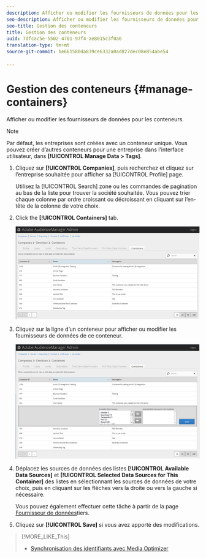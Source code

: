 ```yaml
---
description: Afficher ou modifier les fournisseurs de données pour les conteneurs.
seo-description: Afficher ou modifier les fournisseurs de données pour les conteneurs.
seo-title: Gestion des conteneurs
title: Gestion des conteneurs
uuid: 7dfcac5e-5502-4701-97f4-ae8015c3f0a6
translation-type: tm+mt
source-git-commit: be661580da839ce6332a0ad827dec08e854abe54

---
```



# Gestion des conteneurs {#manage-containers}

Afficher ou modifier les fournisseurs de données pour les conteneurs.

<!-- t_containers.xml -->

>[!NOTE]
>
>Par défaut, les entreprises sont créées avec un conteneur unique. Vous pouvez créer d’autres conteneurs pour une entreprise dans l’interface utilisateur, dans **[!UICONTROL Manage Data > Tags]**.

1. Cliquez sur **[!UICONTROL Companies]**, puis recherchez et cliquez sur l’entreprise souhaitée pour afficher sa [!UICONTROL Profile] page.

   Utilisez la [!UICONTROL Search] zone ou les commandes de pagination au bas de la liste pour trouver la société souhaitée. Vous pouvez trier chaque colonne par ordre croissant ou décroissant en cliquant sur l’en-tête de la colonne de votre choix.

1. Click the **[!UICONTROL Containers]** tab.

   ![](assets/containers.png)

1. Cliquez sur la ligne d’un conteneur pour afficher ou modifier les fournisseurs de données de ce conteneur.

   ![Résultat de l’étape](assets/containers_edit.png)

1. Déplacez les sources de données des listes **[!UICONTROL Available Data Sources]** et **[!UICONTROL Selected Data Sources for This Container]** des listes en sélectionnant les sources de données de votre choix, puis en cliquant sur les flèches vers la droite ou vers la gauche si nécessaire.

   Vous pouvez également effectuer cette tâche à partir de la page [Fournisseur de données](../companies/admin-third-party-providers.md#task_E942DD674D794BA6B8EFD52FD866E689)tiers.

1. Cliquez sur **[!UICONTROL Save]** si vous avez apporté des modifications.

>[!MORE_LIKE_This]
>
>* [Synchronisation des identifiants avec Media Optimizer](../companies/admin-amo-sync.md#concept_2B5537233DAA4860B3503B344F937D83)

